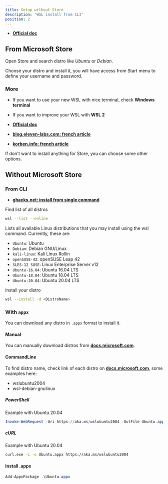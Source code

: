 ```yaml
---
title: Setup without Store
description: 'WSL install from CLI'
position: 2
---
```


- [**Official doc**](https://docs.microsoft.com/en-us/windows/wsl/install-manual)

## From Microsoft Store

Open Store and search distro like *Ubuntu* or *Debian*.

<!-- <content-image source="store-search.webp"></content-image> -->

Choose your distro and install it, you will have access from Start menu to define your username and password.

### More

- If you want to use your new WSL with nice terminal, check **Windows terminal**
- If you want to improve your WSL with **WSL 2**

- [**Official doc**](https://docs.microsoft.com/en-us/windows/wsl/install-manual)
- [**blog.eleven-labs.com: french article**](https://blog.eleven-labs.com/fr/le-developpement-sous-linux-depuis-windows-10-avec-wsl-2/)
- [**korben.info: french article**](https://korben.info/installer-wsl2-windows-linux.html)

If don't want to install anything for Store, you can choose some other options.

## Without Microsoft Store

### From CLI

- [**ghacks.net: install from single command**](https://www.ghacks.net/2021/08/01/install-windows-subsystem-for-linux-with-a-single-command/)

Find list of all distros

```bash
wsl --list --online
```

Lists all available Linux distributions that you may install using the wsl command. Currently, these are:

- `Ubuntu`: Ubuntu
- `Debian`: Debian GNU/Linux
- `kali-linux`: Kali Linux Rollin
- `openSUSE-42`: openSUSE Leap 42
- `SLES-12 SUSE`: Linux Enterprise Server v12
- `Ubuntu-16.04`: Ubuntu 16.04 LTS
- `Ubuntu-18.04`: Ubuntu 18.04 LTS
- `Ubuntu-20.04`: Ubuntu 20.04 LTS

Install your distro

```bash
wsl --install -d <DistroName>
```

### With `appx`

You can download any distro in `.appx` format to install it.

#### Manual

You can manually download distros from [**docs.microsoft.com**](https://docs.microsoft.com/en-us/windows/wsl/install-manual#downloading-distributions).

#### CommandLine

To find distro name, check link of each distro on [**docs.microsoft.com**](https://docs.microsoft.com/en-us/windows/wsl/install-manual#downloading-distributions), some examples here:

- wslubuntu2004
- wsl-debian-gnulinux

##### PowerShell

Example with Ubuntu 20.04

```ps1
Invoke-WebRequest -Uri https://aka.ms/wslubuntu2004 -OutFile Ubuntu.appx -UseBasicParsing
```

##### cURL

Example with Ubuntu 20.04

```bash
curl.exe -L -o Ubuntu.appx https://aka.ms/wslubuntu2004
```

#### Install .appx

```ps1
Add-AppxPackage .\Ubuntu.appx
```
